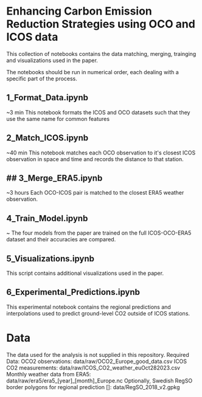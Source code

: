 # Enhancing Carbon Emission Reduction Strategies using OCO and ICOS data
This collection of notebooks contains the data matching, merging, trainging and visualizations used in the paper.

The notebooks should be run in numerical order, each dealing with a specific part of the process.

## 1_Format_Data.ipynb
~3 min
This notebook formats the ICOS and OCO datasets such that they use the same name for common features

## 2_Match_ICOS.ipynb
~40 min
This notebook matches each OCO observation to it's closest ICOS observation in space and time and records the distance to that station.

## ## 3_Merge_ERA5.ipynb
~3 hours
Each OCO-ICOS pair is matched to the closest ERA5 weather observation.

## 4_Train_Model.ipynb
~ The four models from the paper are trained on the full ICOS-OCO-ERA5 dataset and their accuracies are compared.

## 5_Visualizations.ipynb
This script contains additional visualizations used in the paper.

## 6_Experimental_Predictions.ipynb
This experimental notebook contains the regional predictions and interpolations used to predict ground-level CO2 outside of ICOS stations.


# Data
The data used for the analysis is not supplied in this repository. Required Data:
OCO2 observations: data/raw/OCO2_Europe_good_data.csv
ICOS CO2 measurements: data/raw/ICOS_CO2_weather_euOct282023.csv
Monthly weather data from ERA5: data/raw/era5/era5_[year]_[month]_Europe.nc
Optionally, Swedish RegSO border polygons for regional prediction []: data/RegSO_2018_v2.gpkg
